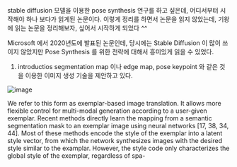 stable diffusion 모델을 이용한 pose synthesis 연구를 하고 싶은데, 어디서부터 시작해야 하나 보다가 읽게된 논문이다.
이렇게 정리를 하면서 논문을 읽지 않았는데, 기왕에 읽는 논문을 정리해보자, 싶어서 시작하게 되었다 *^^*

Microsoft 에서 2020년도에 발표된 논문인데, 당시에는 Stable Diffusion 이 많이 쓰이지 않았지만 Pose Synthesis 를 위한 전략에 대해서 흥미있게 읽을 수 있었다.

1. introductios
segmentation map 이나 edge map, pose keypoint 와 같은 것을 이용한 이미지 생성 기술을 제안하고 있다.

![image](https://github.com/dreamyou070/PaperReview/assets/68425947/23e61d52-0816-450a-abf3-dc3293194ff0)


We refer
to this form as exemplar-based image translation. It allows
more flexible control for multi-modal generation according
to a user-given exemplar.
Recent methods directly learn the mapping from a semantic
segmentation mask to an exemplar image using neural
networks [17, 38, 34, 44]. Most of these methods encode
the style of the exemplar into a latent style vector, from
which the network synthesizes images with the desired style
similar to the examplar. However, the style code only characterizes
the global style of the exemplar, regardless of spa-
